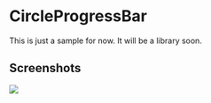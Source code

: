 # CircleProgressBar
This is just a sample for now. It will be a library soon.

## Screenshots

![](http://i.imgur.com/s1lyjij.png)



